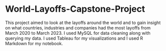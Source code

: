 # World-Layoffs-Capstone-Project
This project aimed to look at the layoffs around the world and to gain insight on what countries, industries and companies had the most layoffs from March 2020 to March 2023. I used MySQL for data cleaning along with querying my data. I used Tableau for my visualizations and I used R Markdown for my notebook.
